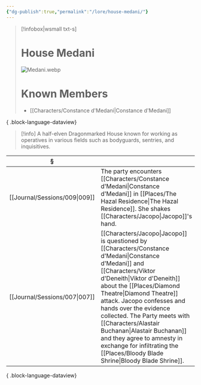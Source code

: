 ```yaml
---
{"dg-publish":true,"permalink":"/lore/house-medani/"}
---
```


> [!infobox|wsmall txt-s]
> # House Medani
> ![Medani.webp](/img/user/z_attachments/Medani.webp) 
> # Known Members
>  - [[Characters/Constance d'Medani\|Constance d'Medani]]
> 
{ .block-language-dataview}

>[!info] A half-elven Dragonmarked House known for working as operatives in various fields such as bodyguards, sentries, and inquisitives.

| §                                |                                                                                                                                                                                                                                                                                                          |
| -------------------------------- | -------------------------------------------------------------------------------------------------------------------------------------------------------------------------------------------------------------------------------------------------------------------------------------------------------- |
| [[Journal/Sessions/009\|009]] | The party encounters [[Characters/Constance d'Medani\|Constance d'Medani]] in [[Places/The Hazal Residence\|The Hazal Residence]]. She shakes [[Characters/Jacopo\|Jacopo]]'s hand.                                                                                                                                                                                                    |
| [[Journal/Sessions/007\|007]] | [[Characters/Jacopo\|Jacopo]] is questioned by [[Characters/Constance d'Medani\|Constance d'Medani]] and [[Characters/Viktor d'Deneith\|Viktor d'Deneith]] about the [[Places/Diamond Theatre\|Diamond Theatre]] attack. Jacopo confesses and hands over the evidence collected. The Party meets with [[Characters/Alastair Buchanan\|Alastair Buchanan]] and they agree to amnesty in exchange for infiltrating the [[Places/Bloody Blade Shrine\|Bloody Blade Shrine]]. |

{ .block-language-dataview}
